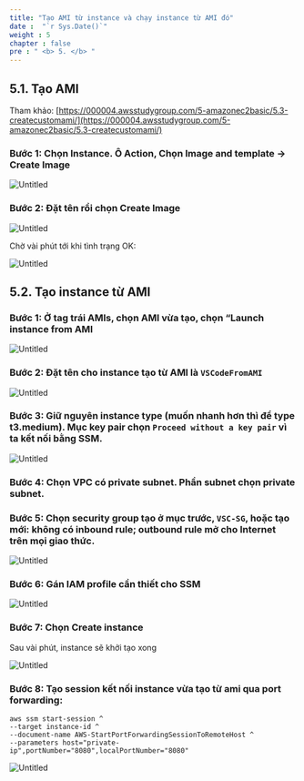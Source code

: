 ```yaml
---
title: "Tạo AMI từ instance và chạy instance từ AMI đó"
date :  "`r Sys.Date()`" 
weight : 5
chapter : false
pre : " <b> 5. </b> "
---
```


## 5.1. Tạo AMI

Tham khảo: [https://000004.awsstudygroup.com/5-amazonec2basic/5.3-createcustomami/](https://000004.awsstudygroup.com/5-amazonec2basic/5.3-createcustomami/)

### Bước 1: Chọn Instance. Ô Action, Chọn Image and template → Create Image

![Untitled](44af6854-4387-4be2-b57d-9eec29de282d.png)

### Bước 2: Đặt tên rồi chọn Create Image

![Untitled](/images/img_sec3/untitled%2090.png)

Chờ vài phút tới khi tình trạng OK:

![Untitled](/images/img_sec3/untitled%2091.png)

## 5.2. Tạo instance từ AMI

### Bước 1: Ở tag trái AMIs, chọn AMI vừa tạo, chọn “Launch instance from AMI

![Untitled](/images/img_sec3/untitled%2092.png)

### Bước 2: Đặt tên cho instance tạo từ AMI là `VSCodeFromAMI`

![Untitled](/images/img_sec3/untitled%2093.png)

### Bước 3: Giữ nguyên instance type (muốn nhanh hơn thì để type t3.medium). Mục key pair chọn `Proceed without a key pair` vì ta kết nối bằng SSM.

![Untitled](/images/img_sec3/untitled%2094.png)

### Bước 4: Chọn VPC có private subnet. Phần subnet chọn private subnet.

### Bước 5: Chọn security group tạo ở mục trước, `VSC-SG`, hoặc tạo mới: không có inbound rule; outbound rule mở cho Internet trên mọi giao thức.

![Untitled](/images/img_sec3/untitled%2095.png)

### Bước 6: Gán IAM profile cần thiết cho SSM

![Untitled](/images/img_sec3/untitled%2096.png)

### Bước 7: Chọn Create instance

Sau vài phút, instance sẽ khởi tạo xong

![Untitled](/images/img_sec3/untitled%2097.png)

### Bước 8: Tạo session kết nối instance vừa tạo từ ami qua port forwarding:

```
aws ssm start-session ^
--target instance-id ^
--document-name AWS-StartPortForwardingSessionToRemoteHost ^
--parameters host="private-ip",portNumber="8080",localPortNumber="8080"
```

![Untitled](/images/img_sec3/untitled%2098.png)